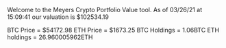 Welcome to the Meyers Crypto Portfolio Value tool. 
As of 03/26/21 at 15:09:41 our valuation is $102534.19 

BTC Price = $54172.98
 ETH Price = $1673.25
BTC Holdings = 1.06BTC
 ETH holdings = 26.960005962ETH 

